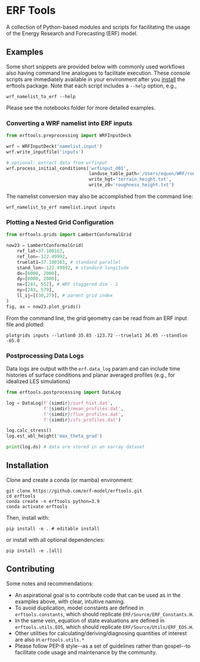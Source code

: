 # ERF Tools
A collection of Python-based modules and scripts for facilitating the usage of
the Energy Research and Forecasting (ERF) model.

## Examples

Some short snippets are provided below with commonly used workflows also having
command line analogues to facilitate execution. These console scripts are immediately
available in your environment after you [install](#sec-installation) the erftools
package. Note that each script includes a `--help` option, e.g.,
```shell
wrf_namelist_to_erf --help
```

Please see the notebooks folder for more detailed examples.

### Converting a WRF namelist into ERF inputs
```python
from erftools.preprocessing import WRFInputDeck

wrf = WRFInputDeck('namelist.input')
wrf.write_inputfile('inputs')

# optional: extract data from wrfinput
wrf.process_initial_conditions('wrfinput_d01',
                               landuse_table_path='/Users/equon/WRF/run/LANDUSE.TBL',
                               write_hgt='terrain_height.txt',
                               write_z0='roughness_height.txt')
```

The namelist conversion may also be accomplished from the command line:
```shell
wrf_namelist_to_erf namelist.input inputs
```

### Plotting a Nested Grid Configuration
```python
from erftools.grids import LambertConformalGrid

now23 = LambertConformalGrid(
    ref_lat=37.100163,
    ref_lon=-122.49992,
    truelat1=37.100163, # standard parallel
    stand_lon=-122.49992, # standard longitude
    dx=[6000, 2000],
    dy=[6000, 2000],
    nx=[243, 552], # WRF staggered dim - 1
    ny=[243, 579],
    ll_ij=[(30,27)], # parent grid index
)
fig, ax = now23.plot_grids()
```

From the command line, the grid geometry can be read from an ERF input file and plotted:
```shell
plotgrids inputs --latlon0 35.85 -123.72 --truelat1 36.05 --standlon -65.0
```

### Postprocessing Data Logs
Data logs are output with the `erf.data_log` param and can include time
histories of surface conditions and planar averaged profiles (e.g., for
idealized LES simulations)

```python
from erftools.postprocessing import DataLog

log = DataLog(f'{simdir}/surf_hist.dat',
              f'{simdir}/mean_profiles.dat',
              f'{simdir}/flux_profiles.dat',
              f'{simdir}/sfs_profiles.dat')

log.calc_stress()
log.est_abl_height('max_theta_grad')

print(log.ds) # data are stored in an xarray dataset
```


<a name="sec-installation"></a>
## Installation

Clone and create a conda (or mamba) environment:
```shell
git clone https://github.com/erf-model/erftools.git
cd erftools
conda create -n erftools python=3.9
conda activate erftools
```

Then, install with:
```shell
pip install -e . # editable install
```
or install with all optional dependencies:
```shell
pip install -e .[all]
```


## Contributing

Some notes and recommendations:

* An aspirational goal is to contribute code that can be used as in the examples above, with clear, intuitive naming.
* To avoid duplication, model constants are defined in `erftools.constants`, which should replicate `ERF/Source/ERF_Constants.H`.
* In the same vein, equation of state evaluations are defined in `erftools.utils.EOS`, which should replicate `ERF/Source/Utils/ERF_EOS.H`.
* Other utilities for calculating/deriving/diagnosing quantities of interest are also in `erftools.utils.*`
* Please follow PEP-8 style--as a set of guidelines rather than gospel--to facilitate code usage and maintenance by the community.
